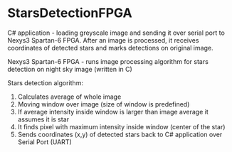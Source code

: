# StarsDetectionFPGA

C# application - loading greyscale image and sending it over serial port to Nexys3 Spartan-6 FPGA. After an image is processed, it receives coordinates of detected stars and marks detections on original image.

Nexys3 Spartan-6 FPGA - runs image processing algorithm for stars detection on night sky image (written in C)

Stars detection algorithm:
1. Calculates average of whole image
2. Moving window over image (size of window is predefined)
3. If average intensity inside window is larger than image average it assumes it is star
4. It finds pixel with maximum intensity inside window (center of the star)
5. Sends coordinates (x,y) of detected stars back to C# application over Serial Port (UART)
